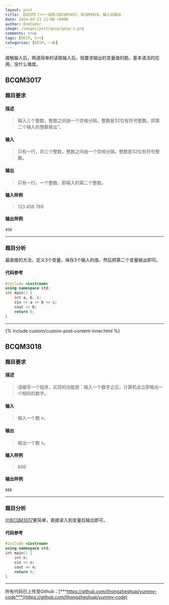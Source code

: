 ```yaml
---
layout: post
title: 【GESP】C++一级练习BCQM3017、BCQM3018，输入后输出
date: 2024-09-23 22:00 +0800
author: OneCoder
image: /images/post/gesp/gesp-1.png
comments: true
tags: [GESP, C++]
categories: [GESP, 一级]
---
```

接触输入后，两道简单的读取输入后，按要求输出的变量值的题。基本语法的应用，没什么难度。

<!--more-->

## BCQM3017

### 题目要求

#### 描述

>输入三个整数，整数之间由一个空格分隔，整数是32位有符号整数。把第二个输入的整数输出”。

#### 输入

>只有一行，共三个整数，整数之间由一个空格分隔。整数是32位有符号整数。

#### 输出

>只有一行，一个整数，即输入的第二个整数。

#### 输入样例

>123 456 789

#### 输出样例

```console
456
```

---

### 题目分析

最直接的方法，定义3个变量，保存3个输入的值，然后把第二个变量输出即可。

#### 代码参考

```cpp
#include <iostream>
using namespace std;
int main() {
    int a, b, c;
    cin >> a >> b >> c;
    cout << b;
    return 0;
}
```

---

{% include custom/custom-post-content-inner.html %}

## BCQM3018

### 题目要求

#### 描述

>请编写一个程序，实现的功能是：输入一个数字之后，计算机会立即输出一个相同的数字。

#### 输入

>输入一个数 n。

#### 输出

>输出一个数 n。

#### 输入样例

>666

#### 输出样例

```console
666
```

---

### 题目分析

比[BCQM3017](#bcqm3017)更简单，直接读入到变量后输出即可。

#### 代码参考

```cpp
#include <iostream>
using namespace std;
int main() {
    int n;
    cin >> n;
    cout << n;
    return 0;
}
```

---

所有代码已上传至Github：[***https://github.com/lihongzheshuai/yummy-code***](https://github.com/lihongzheshuai/yummy-code)
